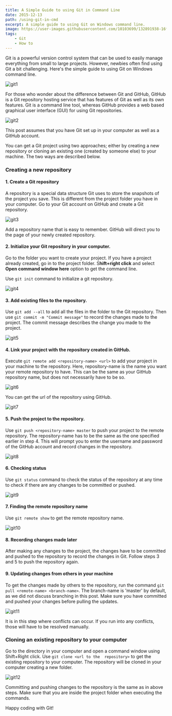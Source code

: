 ```yaml
---
title: A Simple Guide to using Git in Command Line
date: 2015-12-13
path: /using-git-in-cmd
excerpt: A simple guide to using Git on Windows command line.
image: https://user-images.githubusercontent.com/10103699/132891938-16fdb62e-5cf3-4a31-a5d0-a3f03452bc3d.jpeg
tags: 
    - Git
    - How to
---
```

Git is a powerful version control system that can be used to easily manage everything from small to large projects. 
However, newbies often find using Git a bit challenging. Here's the simple guide to using Git on Windows command line.

![git1](https://user-images.githubusercontent.com/10103699/132891938-16fdb62e-5cf3-4a31-a5d0-a3f03452bc3d.jpeg)

For those who wonder about the difference between Git and GitHub, GitHub is a Git repository hosting service that 
has features of Git as well as its own features. Git is a command line tool, whereas GitHub provides a web based 
graphical user interface (GUI) for using Git repositories.

![git2](https://user-images.githubusercontent.com/10103699/132891952-6d342ba0-851d-44b0-846a-e9dbc90cfa04.png)

This post assumes that you have Git set up in your computer as well as a GitHub account.

You can get a Git project using two approaches; either by creating a new repository or cloning an existing one 
(created by someone else) to your machine. The two ways are described below.

### Creating a new repository

#### 1. Create a Git repository

 A repository is a special data structure Git uses to store the snapshots of the project you save. This is different 
 from the project folder you have in your computer. Go to your Git account on GitHub and create a Git repository.

![git3](https://user-images.githubusercontent.com/10103699/132892323-a2e6b318-b991-497d-afbb-555ee91831c3.png)

Add a repository name that is easy to remember. GitHub will direct you to the page of your newly created repository.

#### 2. Initialize your Git repository in your computer.

Go to the folder you want to create your project. If you have a project already created, go in to the project folder. 
S**hift+right click** and select **Open command window here** option to get the command line.

Use `git init` command to initialize a git repository.

![git4](https://user-images.githubusercontent.com/10103699/132892333-a9154705-6ff1-405a-b94f-4e4305a94c06.png)

#### 3. Add existing files to the repository.

Use `git add --all` to add all the files in the folder to the Git repository.
Then use `git commit -m "Commit message"` to record the changes made to the project. The commit message describes the 
change you made to the project.

![git5](https://user-images.githubusercontent.com/10103699/132892344-2f0b788e-7bc8-4680-80b6-28fdb2046d0b.png)

#### 4. Link your project with the repository created in GitHub.

Execute `git remote add <repository-name> <url>` to add your project in your machine to the repository. Here, 
repository-name is the name you want your remote repository to have. This can be the same as your GitHub repository 
name, but does not necessarily have to be so.

![git6](https://user-images.githubusercontent.com/10103699/132892354-7de1c94a-be6f-4303-9227-574e3f61eeb4.png)

You can get the url of the repository using GitHub.

![git7](https://user-images.githubusercontent.com/10103699/132892359-bf1a1396-8913-405d-afff-d1fb6f5ce6cc.png)

#### 5. Push the project to the repository.

Use `git push <repository-name> master` to push your project to the remote repository. The repository-name has to be 
the same as the one specified earlier in step 4. This will prompt you to enter the username and password of the 
GitHub account and record changes in the repository.

![git8](https://user-images.githubusercontent.com/10103699/132892364-52a22571-ab94-436d-be4b-6a995665bb7a.png)

#### 6. Checking status 

Use `git status` command to check the status of the repository at any time to check if there are any changes to be 
committed or pushed.

![git9](https://user-images.githubusercontent.com/10103699/132892370-095bfea9-22ed-402c-ab04-16409a282cd0.png)

#### 7. Finding the remote repository name

Use `git remote show` to get the remote repository name.

![git10](https://user-images.githubusercontent.com/10103699/132892379-96665e0c-9e72-40ab-999b-22761a33f3f8.png)

#### 8. Recording changes made later

After making any changes to the project, the changes have to be committed and pushed to the repository to record 
the changes in Git. Follow steps 3 and 5 to push the repository again.

#### 9. Updating changes from others in your machine

To get the changes made by others to the repository, run the command `git pull <remote-name> <branch-name>`. The 
branch-name is 'master' by default, as we did not discuss branching in this post. Make sure you have committed and 
pushed your changes before pulling the updates.

![git11](https://user-images.githubusercontent.com/10103699/132892387-dce874fa-766a-4b25-94dc-1e4f09609ff5.png)

It is in this step where conflicts can occur. If you run into any conflicts, those will have to be resolved manually.

### Cloning an existing repository to your computer

Go to the directory in your computer and open a command window using Shift+Right click. Use `git clone <url to the 
repository>` to get the existing repository to your computer. The repository will be cloned in your computer creating 
a new folder.

![git12](https://user-images.githubusercontent.com/10103699/132892394-fc0c0799-d21f-49c6-9d73-6cc3368e1919.png)

Committing and pushing changes to the repository is the same as in above steps. Make sure that you are inside the 
project folder when executing the commands.

Happy coding with Git!